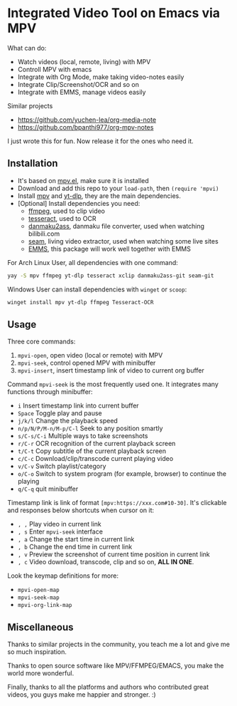 # Integrated Video Tool on Emacs via MPV

What can do:
- Watch videos (local, remote, living) with MPV
- Controll MPV with emacs
- Integrate with Org Mode, make taking video-notes easily
- Integrate Clip/Screenshot/OCR and so on
- Integrate with EMMS, manage videos easily

Similar projects
- https://github.com/yuchen-lea/org-media-note
- https://github.com/bpanthi977/org-mpv-notes

I just wrote this for fun. Now release it for the ones who need it.

## Installation

- It's based on [mpv.el](https://github.com/kljohann/mpv.el), make sure it is installed
- Download and add this repo to your `load-path`, then `(require 'mpvi)`
- Install [mpv](https://mpv.io/) and [yt-dlp](https://github.com/yt-dlp/yt-dlp), they are the main dependencies.
- [Optional] Install dependencies you need:
  + [ffmpeg](https://ffmpeg.org/), used to clip video
  + [tesseract](https://github.com/tesseract-ocr/tesseract), used to OCR
  + [danmaku2ass](https://github.com/m13253/danmaku2ass), danmaku file converter, used when watching bilibili.com
  + [seam](https://github.com/Borber/seam), living video extractor, used when watching some live sites
  + [EMMS](https://www.gnu.org/software/emms/), this package will work well together with EMMS

For Arch Linux User, all dependencies with one command:
```sh
yay -S mpv ffmpeg yt-dlp tesseract xclip danmaku2ass-git seam-git
```

Windows User can install dependencies with `winget` or `scoop`:
```sh
winget install mpv yt-dlp ffmpeg Tesseract-OCR
```

## Usage

Three core commands:
1. `mpvi-open`, open video (local or remote) with MPV
2. `mpvi-seek`, control opened MPV with minibuffer
3. `mpvi-insert`, insert timestamp link of video to current org buffer

Command `mpvi-seek` is the most frequently used one. It integrates many functions through minibuffer:
- `i` Insert timestamp link into current buffer
- `Space` Toggle play and pause
- `j/k/l` Change the playback speed
- `n/p/N/P/M-n/M-p/C-l` Seek to any position smartly
- `s/C-s/C-i` Multiple ways to take screenshots
- `r/C-r` OCR recognition of the current playback screen
- `t/C-t` Copy subtitle of the current playback screen
- `c/C-c` Download/clip/transcode current playing video
- `v/C-v` Switch playlist/category
- `o/C-o` Switch to system program (for example, browser) to continue the playing
- `q/C-q` quit minibuffer

Timestamp link is link of format `[mpv:https://xxx.com#10-30]`. It's clickable and responses below shortcuts when cursor on it:
- `, ,` Play video in current link
- `, s` Enter `mpvi-seek` interface
- `, a` Change the start time in current link
- `, b` Change the end time in current link
- `, v` Preview the screenshot of current time position in current link
- `, c` Video download, transcode, clip and so on, **ALL IN ONE**.

Look the keymap definitions for more:
- `mpvi-open-map`
- `mpvi-seek-map`
- `mpvi-org-link-map`

## Miscellaneous

Thanks to similar projects in the community, you teach me a lot and give me so much inspiration.

Thanks to open source software like MPV/FFMPEG/EMACS, you make the world more wonderful.

Finally, thanks to all the platforms and authors who contributed great videos, you guys make me happier and stronger. :)
